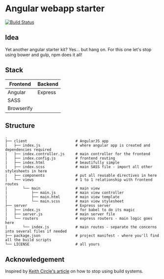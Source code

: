 Angular webapp starter
======================

[![Build Status](https://travis-ci.org/ekrtf/angular-express-starter.svg?branch=master)](https://travis-ci.org/ekrtf/angular-express-starter)

## Idea

Yet another angular starter kit? Yes... but hang on.
For this one let's stop using bower and gulp, npm does it all!

## Stack

| Frontend   | Backend |
|------------|---------|
| Angular    | Express |
| SASS       |         |
| Browserify |         |

## Structure
```
.
├── client                      # AngularJS app
|   ├── index.js                # where angular app is created and dependencies required
|   ├── index.controller.js     # main controller for the frontend
|   ├── index.config.js         # frontend routing
|   ├── index.html              # beautifully simple
|   ├── index.scss              # main SASS file - import all other stylesheets in here
|   ├── components              # put all reusable directives in here
|   └── views                   # 1 to 1 relationship with frontend routes
|       └── main                # main view
|           ├── main.js         # main view controller
|           ├── main.html       # main view template
|           └── main.scss       # main view stylesheet
├── server                      # Express server
|   ├── index.js                # for babel to do its magic
|   ├── server.js               # main server file
|   └── routers                 # express routers - main logic goes here
|       └── index.js            # main routes - separate the concerns into several files if needed
├── package.json                # project manifest - where you'll find all the build scripts
└── LICENSE                     # all yours
```

## Acknowledgement

Inspired by [Keith Circle's article] on how to stop using build systems.

[Keith Circle's article]: http://blog.keithcirkel.co.uk/why-we-should-stop-using-grunt/

